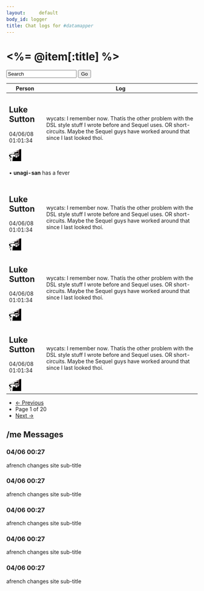 ```yaml
---
layout:     default
body_id: logger
title: Chat logs for #datamapper
---
```

<%= @item[:title] %>
================

<form>
  <input type="text" name="search" value="Search" />
  <button type="submit">Go</button>
</form>

<div id="transcripts">
  <table cellpadding="0" cellspacing="0">
    <thead>
      <tr>
        <th class="person">Person</th>
        <th class="log">Log</th>
      </tr>
    </thead>
    <tbody>
      <tr class="odd">
        <td class="person">
          <h2>Luke Sutton</h2>
          <p>04/06/08 01:01:34</p>
          <img src="/images/avatar_test.gif" />
        </td>
        <td class="log">
          <p>wycats: I remember now. Thatís the other problem with the DSL style stuff I
          wrote before and Sequel uses. OR short-circuits. Maybe the Sequel guys have
          worked around that since I last looked thoí.</p>
        </td>
      </tr>
      <tr>
        <td colspan="2" class="action">
          <p>&bull; <strong>unagi-san</strong> has a fever</p>
        </td>
      </tr>
      <tr class="even">
        <td class="person">
          <h2>Luke Sutton</h2>
          <p>04/06/08 01:01:34</p>
          <img src="/images/avatar_test.gif" />
        </td>
        <td class="log">
          <p>wycats: I remember now. Thatís the other problem with the DSL style stuff I
          wrote before and Sequel uses. OR short-circuits. Maybe the Sequel guys have
          worked around that since I last looked thoí.</p>
        </td>
      </tr>
      <tr class="odd">
        <td class="person">
          <h2>Luke Sutton</h2>
          <p>04/06/08 01:01:34</p>
          <img src="/images/avatar_test.gif" />
        </td>
        <td class="log">
          <p>wycats: I remember now. Thatís the other problem with the DSL style stuff I
          wrote before and Sequel uses. OR short-circuits. Maybe the Sequel guys have
          worked around that since I last looked thoí.</p>
        </td>
      </tr>
      <tr class="even">
        <td class="person">
          <h2>Luke Sutton</h2>
          <p>04/06/08 01:01:34</p>
          <img src="/images/avatar_test.gif" />
        </td>
        <td class="log">
          <p>wycats: I remember now. Thatís the other problem with the DSL style stuff I
          wrote before and Sequel uses. OR short-circuits. Maybe the Sequel guys have
          worked around that since I last looked thoí.</p>
        </td>
      </tr>
    </tbody>
  </table>
  <ul id="paginator">
    <li id="previous"><a href="/">&larr; Previous</a></li>
    <li id="current">Page 1 of 20</li>
    <li id="next"><a href="/">Next &rarr;</a></li>
  </ul>
</div>

<div id="meMessages">
  <h2>/me Messages</h2>
  <h3>04/06 00:27</h3>
  <p>afrench changes site sub-title</p>
  <h3>04/06 00:27</h3>
  <p>afrench changes site sub-title</p>
  <h3>04/06 00:27</h3>
  <p>afrench changes site sub-title</p>
  <h3>04/06 00:27</h3>
  <p>afrench changes site sub-title</p>
  <h3>04/06 00:27</h3>
  <p>afrench changes site sub-title</p>
</div>

